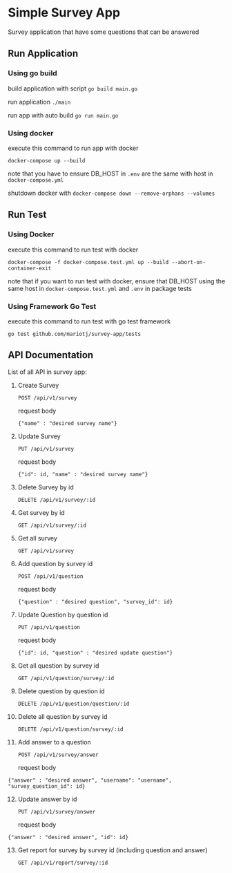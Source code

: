 # Simple Survey App

Survey application that have some questions that can be answered

## Run Application

### Using go build

build application with script `go build main.go`

run application `./main`

run app with auto build `go run main.go`

### Using docker

execute this command to run app with docker

`docker-compose up --build`

note that you have to ensure DB_HOST in `.env` are the same with host in `docker-compose.yml`

shutdown docker with `docker-compose down --remove-orphans --volumes`


## Run Test

### Using Docker

execute this command to run test with docker 

`docker-compose -f docker-compose.test.yml up --build --abort-on-container-exit`

note that if you want to run test with docker, ensure that DB_HOST using the same host in `docker-compose.test.yml` and `.env` in package tests

### Using Framework Go Test

execute this command to run test with go test framework

`go test github.com/mariotj/survey-app/tests`


## API Documentation

List of all API in survey app:

1. Create Survey
    
    `POST /api/v1/survey`
    
    request body
    
    ```
   {"name" : "desired survey name"}
   ```
    
2. Update Survey

    `PUT /api/v1/survey`
    
    request body
        
    ```
   {"id": id, "name" : "desired survey name"}
   ```
    
3. Delete Survey by id

    `DELETE /api/v1/survey/:id`
    
4. Get survey by id

    `GET /api/v1/survey/:id`
    
5. Get all survey

    `GET /api/v1/survey`
    
6. Add question by survey id

    `POST /api/v1/question`
    
    request body
        
    ```
   {"question" : "desired question", "survey_id": id}
   ```
    
7. Update Question by question id

    `PUT /api/v1/question`
    
    request body
            
    ```
   {"id": id, "question" : "desired update question"}
   ```
    
8. Get all question by survey id

    `GET /api/v1/question/survey/:id`
    
9. Delete question by question id

    `DELETE /api/v1/question/question/:id`
    
10. Delete all question by survey id

    `DELETE /api/v1/question/survey/:id`
    
11. Add answer to a question

    `POST /api/v1/survey/answer`
    
    request body
            
   ```
   {"answer" : "desired answer", "username": "username", "survey_question_id": id}
   ```
    
12. Update answer by id

    `PUT /api/v1/survey/answer`
    
    request body
                
   ```
   {"answer" : "desired answer", "id": id}
   ```
    
13. Get report for survey by survey id (including question and answer)

    `GET /api/v1/report/survey/:id`